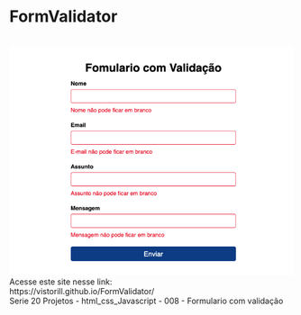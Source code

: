 # FormValidator<br>
<br>
<img src="https://raw.githubusercontent.com/Vistorill/FormValidator/main/Sem%20Ti%CC%81tulo.png">
<br>
Acesse este site nesse link:<br>
https://vistorill.github.io/FormValidator/
<br>
Serie 20 Projetos - html_css_Javascript - 008 - Formulario com validação 
